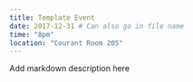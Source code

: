 ```yaml
---
title: Template Event
date: 2017-12-31 # Can also go in file name
time: "8pm"
location: "Courant Room 205"
---
```

Add markdown description here
